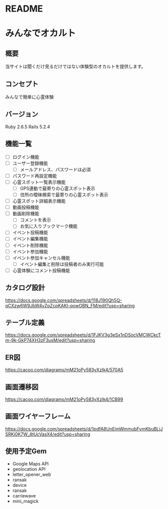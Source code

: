 # README

# みんなでオカルト

## 概要
当サイトは聞くだけ見るだけではない体験型のオカルトを提供します。

## コンセプト
みんなで簡単に心霊体験

## バージョン
Ruby 2.6.5
Rails 5.2.4

## 機能一覧
- [ ] ログイン機能
- [ ] ユーザー登録機能
  - [ ] メールアドレス、パスワードは必須
- [ ] パスワード再設定機能
- [ ] 心霊スポット一覧表示機能
  - [ ] GPS連動で最寄りの心霊スポット表示
  - [ ] 住所の曖昧検索で最寄りの心霊スポット表示
- [ ] 心霊スポット詳細表示機能
- [ ] 動画投稿機能
- [ ] 動画削除機能
  - [ ] コメントを表示
  - [ ] お気に入りブックマーク機能
- [ ] イベント投稿機能
- [ ] イベント編集機能
- [ ] イベント削除機能
- [ ] イベント参加機能
- [ ] イベント参加キャンセル機能
  - [ ] イベント編集と削除は投稿者のみ実行可能
- [ ] 心霊体験にコメント投稿機能

## カタログ設計
https://docs.google.com/spreadsheets/d/118J190Qh5Q-qCXzw6W9JbW4vZpZcpKAKl-qowOBN_FM/edit?usp=sharing

## テーブル定義
https://docs.google.com/spreadsheets/d/1FJKV3g3eSx1nDSocVMCWCkcTm-9k-GkP74XH3zF3usM/edit?usp=sharing

## ER図
https://cacoo.com/diagrams/mM21oPy583yXzIk4/570A5

## 画面遷移図
https://cacoo.com/diagrams/mM21oPy583yXzIk4/1CB99

## 画面ワイヤーフレーム
https://docs.google.com/spreadsheets/d/1pdfA8UnEjmWmmubFymKbuBLjJSRKi0K7W_4tUcVasX4/edit?usp=sharing

## 使用予定Gem
* Google Maps API
* geolocation API
* letter_opener_web
* ransak
* device
* ransak
* carriewave
* mini_magick
